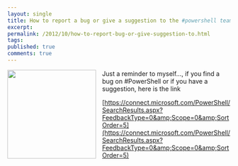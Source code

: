 ```yaml
---
layout: single
title: How to report a bug or give a suggestion to the #powershell team ?
excerpt: 
permalink: /2012/10/how-to-report-bug-or-give-suggestion-to.html
tags: 
published: true
comments: true
---
```


<a href="http://a0.twimg.com/profile_images/372883315/Connect_Twitter_Logo.png" imageanchor="1" style="clear: left; float: left; margin-bottom: 1em; margin-right: 1em;"><img border="0" height="200" src="http://a0.twimg.com/profile_images/372883315/Connect_Twitter_Logo.png" width="200" /></a>Just a reminder to myself..., if you find a bug on #PowerShell or if you have a suggestion, here is the link

[https://connect.microsoft.com/PowerShell/SearchResults.aspx?FeedbackType=0&amp;Scope=0&amp;SortOrder=5](https://connect.microsoft.com/PowerShell/SearchResults.aspx?FeedbackType=0&amp;Scope=0&amp;SortOrder=5)
